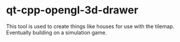# qt-cpp-opengl-3d-drawer
This tool is used to create things like houses for use with the tilemap. Eventually building on a simulation game.
